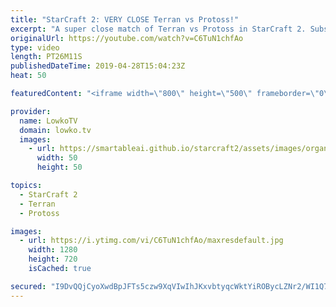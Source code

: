 ```yaml
---
title: "StarCraft 2: VERY CLOSE Terran vs Protoss!"
excerpt: "A super close match of Terran vs Protoss in StarCraft 2. Subscribe for more videos: http://lowko.tv/youtube More StarCraft 2 casts: https://youtu.be/BfikSEkWzao  Cure and Trap are both top level competitors in StarCraft 2. The thing that makes this match extra interesting is the fact that they are both"
originalUrl: https://youtube.com/watch?v=C6TuN1chfAo
type: video
length: PT26M11S
publishedDateTime: 2019-04-28T15:04:23Z
heat: 50

featuredContent: "<iframe width=\"800\" height=\"500\" frameborder=\"0\" src=\"https://www.youtube.com/embed/C6TuN1chfAo\" allow=\"accelerometer; autoplay; encrypted-media; gyroscope; picture-in-picture\" allowfullscreen></iframe>"

provider:
  name: LowkoTV
  domain: lowko.tv
  images:
    - url: https://smartableai.github.io/starcraft2/assets/images/organizations/lowko.tv-50x50.jpg
      width: 50
      height: 50

topics:
  - StarCraft 2
  - Terran
  - Protoss

images:
  - url: https://i.ytimg.com/vi/C6TuN1chfAo/maxresdefault.jpg
    width: 1280
    height: 720
    isCached: true

secured: "I9DvQQjCyoXwdBpJFTs5czw9XqVIwIhJKxvbtyqcWktYiROBycLZNr2/WI1Q7oCcmo+4oVmlhrKvKx8EVEKX2L/J6Op8kMWDaUwjXk1f9v9wzTzREA1VBpc0gTSVi34LHT5CPg6uH9JP3FTpQQTznP9n0gr33icn2HuWZzE3F4PmsKrLxt8DOzSx8nms9bkDT2BWgf+Aub6RqLMYDVcuY8/LjScW9Gk9xMWJXOmibcuckIlEhDO7YZW9ZF0UuSegmkg7SgPb7VLv6cYqy1xEQpjH1yrNUFhSlp4VTgXurjCwUZddJPMyG39dwRBl1c3fH4ljkWSUAbma2jnwAinJ511OWevnfbxYt7mKOtwISgCU4P9z8N+oI2BKmWwQRk30V6QFAjhXYORZSiGCpUdkdZAv59jy5NTH0nXd2W5WNpc=;xO3h1r1US1aBmAJNA0MoNg=="
---
```


